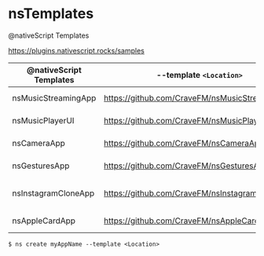 # nsTemplates

@nativeScript Templates

https://plugins.nativescript.rocks/samples


| @nativeScript Templates | --template `<Location>`                        | Version   | Particularity |
|-------------------------|------------------------------------------------|-----------|---------------|
| nsMusicStreamingApp     | https://github.com/CraveFM/nsMusicStreamingApp | {N} 7.0.1 | |
| nsMusicPlayerUI         | https://github.com/CraveFM/nsMusicPlayerUI     | {N} 7.0.1 | |
| nsCameraApp             | https://github.com/CraveFM/nsCameraApp         | {N} 7.0.1 | |
| nsGesturesApp           | https://github.com/CraveFM/nsGesturesApp       | {N} 7.0.1 | |
| nsInstagramCloneApp     | https://github.com/CraveFM/nsInstagramCloneApp | {N} 7.0.1 | Uses local [{N} file-system](https://docs.nativescript.org/ns-framework-modules/file-system) |
| nsAppleCardApp          | https://github.com/CraveFM/nsAppleCardApp      | {N} 7.0.1 | [Animation](https://docs.nativescript.org/ui/animation-code) and [sass](https://docs.nativescript.org/ui/theme#sass-usage) |


```
$ ns create myAppName --template <Location>
```



